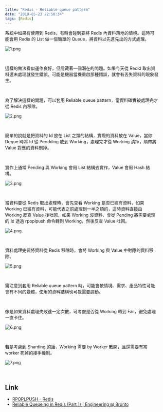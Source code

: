 ```yaml
---
title: "Redis - Reliable queue pattern"
date: "2019-05-23 22:50:34"
tags: [Redis]
---
```



系統中如果有使用到 Redis，有時會碰到要將 Redis 內資料落地的情境。這時可能會用 Redis 的 List 做一個簡單的 Queue，將資料以先進先出的方式處理。    

<!-- More -->

![1.png](1.png)

<br/>


這樣的做法看似運作良好，但隱藏著一個潛在的問題。如果今天從 Redid 取出資料還未處理就發生錯誤，可能是機器當機重啟那種錯誤，就會有丟失資料的現象發生。  

<br/>


為了解決這樣的問題，可以套用 Reliable queue pattern，當資料確實被處理完才從 Redis 內移除。  

![2.png](2.png)

<br/>


簡單的說就是把資料的 Id 放在 List 之類的結構，實際的資料放在 Value，當你 Deque 時將 Id 從 Pendding 放到 Working，處理完才從 Working 清掉，順帶將 Value 對應的資料刪掉。  

<br/>


實作上通常 Pending 與 Working 會用 List 結構去實作，Value 會用 Hash 結構。  

![3.png](3.png)

<br/>


當資料要從 Redis 取出處理時，會先查看 Working 是否已經有資料，如果 Working 已經有資料，可能代表之前處理到一半之類的，這時資料直接由 Working 反查 Value 後吐回。如果 Working 沒資料，會從 Pending 將需要處理的 Id 透過 rpoplpush 命令轉到 Working，然後反查 Value 吐回。

![4.png](4.png)

</br>


資料處理完要將資料從 Redis 移除時，會將 Working 與 Value 中對應的資料移除。  

![5.png](5.png)

<br/>


需注意到套用 Reliable queue pattern 時，可能會依情境、需求、產品特性可能會有不同的變體，使用的資料結構也可視需要調動。    

<br/>


像是如果資料處理失敗達一定次數，可考慮是否從 Working 轉到 Fail，避免處理一直卡住。  

![6.png](6.png)

</br>


若是考慮到 Sharding 的話，Working 需要 by Worker 散開，且還需要有當 worker 死掉的接手機制。  

![7.png](7.png)

<br/>


Link
----
* [RPOPLPUSH – Redis](https://redis.io/commands/rpoplpush)
* [Reliable Queueing in Redis (Part 1) | Engineering @ Bronto](https://brontoeng.wordpress.com/2014/07/30/reliable-queueing-in-redis-part-1/)
